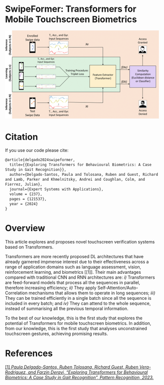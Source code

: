 # SwipeFormer: Transformers for Mobile Touchscreen Biometrics

![Header](./Images/SwipeFormer.png)

<!---# Welcome! 

In this page we provide all the necessary information to replicate the experimental protocol of SwipeFormer, a novel mobile touchscreen verification system based on
Transformers. --->

# Citation

If you use our code please cite:

```
@article{delgado2024swipeformer,
  title={{Exploring Transformers for Behavioural Biometrics: A Case Study in Gait Recognition}},
  author={Delgado-Santos, Paula and Tolosana, Ruben and Guest, Richard and Lamb, Parker and Khmelnitsky, Andrei and Coughlan, Colm, and Fierrez, Julian},
  journal={Expert Systems with Applications},
  volume = {237},
  pages = {121537},
  year = {2024}
}

```

# Overview

This article explores and proposes novel touchscreen verification systems based on Transformers.

Transformers are more recently proposed DL architectures that have already garnered impmense interest due to their effectiveness across a range of application domains such as language assessment, vision, reinforcement learning, and biometrics [\[1\]]. Their main advantages compared with traditional CNN and RNN architectures are: *i)* Transformers are feed-forward models that process all the sequences in parallel, therefore increasing efficiency; *ii)* They apply Self-Attention/Auto-Correlation mechanisms that allows them to operate in long sequences; *iii)* They can be trained efficiently in a single batch since all the sequence is included in every batch; and *iv)* They can attend to the whole sequence, instead of summarising all the previous temporal information.

To the best of our knowledge, this is the first study that explores the potential of Transformers for mobile touchscreen biometrics. In addition, from our knowledge, this is the first study that analyses unconstrained touchscreen gestures, achieving promising results.


<!---# Benchmark Evaluation of SwipeFormer

We analyse the performance of SwipeFormer using the popular publicly available databases collected under constrained conditions: Frank DB \citep{frank2012touchalytics} and HuMIdb \citep{Acien2020b}. SwipeFormer achieves EER values of 11.0\% and 5.0\% on Frank DB and HuMIdb, respectively, outperforming previous state-of-the-art approaches.






over an evaluation set of *U* = 1000 subjects unseen in the training and validation phases. The metric chosen for evaluation is the Equal Error Rate (EER). 

We consider a fixed number of 15 acquisition sessions per subject. Out of these, we use a variable number of enrolment sessions (*E* = 1, 2, 5, 7, 10) in order to assess the performance adaptation of the system to reduced availability of enrolment data. Additionally, also the experiments are repeated changing the input sequence length, *L* = 30, 50, 70, 100, to evaluate the optimal keystroke sequence length.

The table below reports the results obtained by TypeFormer in comparison with two recently proposed keystroke verification studies. In [\[3\]](https://arxiv.org/abs/2212.13075), a different Transformer-based architecture was proposed as a preliminary version of the current work. In [\[4\]](https://ieeexplore.ieee.org/document/9539873), TypeNet, a Long Short Term Memory Recurrent Neural Network, was proposed.

The results contained in the table are expressed in terms of EER (%), and obtained according to the same experimental protocol, data subjects, and data acquisition sessions (corresponding to Table 2 in [\[1\]](https://arxiv.org/abs/2212.13075)). 

| Sequence Lenght *L* | Model | *E* = 1 | *E* = 2 | *E* = 5 | *E* = 7 | *E* = 10 |
| ---| --- | --- | --- | --- | --- | --- |
| 30 | TypeNet [\[4\]](https://ieeexplore.ieee.org/document/9539873) | 14.20 | 12.50 | 11.30 | 10.90 | 10.50 |
| 30 | **TypeFormer** [\[1\]](https://arxiv.org/abs/2212.13075) | **9.48** | **7.48** | **5.78** | **5.40** | **4.94** |
| 50 | TypeNet [\[4\]](https://ieeexplore.ieee.org/document/9539873) | 12.60 | 10.70 | 9.20 | 8.50 | 8.00 |
| 50 | Preliminary Transformer [\[3\]](https://arxiv.org/abs/2212.13075) | 6.99 | - | 3.84 | - | 3.15 |
| 50 | **TypeFormer** [\[1\]](https://arxiv.org/abs/2212.13075) | **6.17** | **4.57** | **3.25** | **2.86** | **2.54** |
| 70 | TypeNet [\[4\]](https://ieeexplore.ieee.org/document/9539873) | 11.30 | 9.50 | 7.80 | 7.20 | 6.80 |
| 70 | **TypeFormer** [\[1\]](https://arxiv.org/abs/2212.13075) | **6.44** | **5.08** | **3.72** | **3.30** | **2.96** |
| 100 | TypeNet [\[4\]](https://ieeexplore.ieee.org/document/9539873) | 10.70 | 8.90 | 7.30 | 6.60 | 6.30 |
| 100 | **TypeFormer** [\[1\]](https://arxiv.org/abs/2212.13075) | **8.00** | **6.29** | **4.79** | **4.40** | **3.90** |


# Experimental Protocol
The genuine and impostor score distributions are subject-specific. 

For each subject, genuine scores are obtained comparing the number enrolment sessions (*E*) with 5 verification sessions. The Euclidean distances are computed for each of the verification sessions with each of the *E* enrolment sessions, and then values are averaged over the enrolment sessions. Therefore, for each subject there are 5 genuine scores, one for each verification session. 

Concerning the impostor score distribution, for every other subject in the evaluation set, the averaged Euclidean distance value is obtained considering 1 verification session and the above-mentioned 5 enrolment sessions. Consequently, for each subject, there are 999 impostor scores. Based on such distributions, the EER score is calculated per subject, and all EER values are averaged across the entire evaluation set. 

# Data Subjects and Data Acquisition Sessions Used for Evaluation

For each subject, the enrolment sessions are the chosen in a orderly fashion from the first 10 sessions. For *E* = 1, the enrolment session chosen will be the first one. For *E* = 2, the enrolment sessions will be the first two, and so on. The verification sessions selected are always the last 5 sessions out of the 15 sessions per subject considered. 

All data sessions used for evaluation, separated by subject, are reported in the "TypeFormer_benchmark_sessions.json" file uploaded. Each key corresponds to a user identified by their "PARTICIPANT_ID" in the raw data of the Aalto Mobile Keystroke Database. For each user keys, each of the list elements correspond to the "TEST_SECTION_ID" of each of the acquisition sessions in the raw data.--->


# References

[\[1\] *Paula Delgado-Santos, Ruben Tolosana, Richard Guest, Ruben Vera-Rodriguez, and Farzin Deravi, “Exploring Transformers for Behavioural Biometrics: A Case Study in Gait Recognition”, Pattern Recognition, 2023.*]([https://arxiv.org/pdf/2206.01441.pdf](https://pdf.sciencedirectassets.com/272206/1-s2.0-S0031320323X00077/1-s2.0-S003132032300496X/main.pdf?X-Amz-Security-Token=IQoJb3JpZ2luX2VjEEgaCXVzLWVhc3QtMSJHMEUCIQCCocvuoqx6pHpsMajHKsapIgYsdMnsg0Zm8oSu18FKhwIgTtRjBkj8Ms8sXol54Z%2F%2Bv2JUI3MYMzBZkgkhOVk23JsqswUIERAFGgwwNTkwMDM1NDY4NjUiDK7E0WYvFr14BsG0wCqQBV3o7DlNDpeC5achVrXQhncs6naaqvzv7DgyHmkW226XjiUSxBD%2Fh7zyAbDcU7y0o8hoA2yKWNkPUpF18SR9%2FDogFWsTWngesIafC%2FR%2BEfq7a3EBfRBxLccJsJEsktT5UGW5KyXIrA67czgNOy%2FCTTjcJztkSdewtGJE6cUjeYrOYXgsyxWGvW4YsY5FApJsTOL01ii3pUNlFVMkhjINEYp4vw%2FTx8bhLZ4w%2B78eb2OEY5NDZ428UtiPjKrx4zO6PuEkt61TLPS7eIyX4%2B%2F1OCMB3hexEtwcvZrnQVL8mcEBh3sLf5mwaflDc5SFmCYjFJhEf1gODgVdxeU3KTq58pjm%2BdPn78kyZNDTmY%2FaVINACEVPiVX0uw%2Bm%2FUopZgN0jjneNufKM8E9wSUZNdrTDNM3qE6vA5tv%2FrP%2BgX2hY6DXtl27jQJoGMvNq8VU5kzOqYmmAkJkF%2Fug%2BucltEYxDy9vbBYP21QxQ8aL1%2B6iEvFLFwPec5BMLaC4x04uGo3IaXhf96gh6krPHJY9i83Le2NIbEMVdVSH2eRdqM4gnwgDqIRtJ6GRpilLnWYydsrE95PH1tkJmlnvE5iHTrGEL8r3WQua3HNU61OJBcXwdgSdlb4KaJs49sr%2FL%2FkQswzEmciIt1T%2BJAlE%2FHBmc69CwdVAiV0XD7wfZ%2Bf2NHf8%2BI7jZYkzqvpaBUbXg3dJ6Le4bxSqCfKiLYdBZrMxvv%2BvdzD3DGuk10irxs%2FbKnq1g8SWFEmhYvhY0rFfPRoUYZHSQxKWfisRE6ORlWT3OOsUzTKG99DQlLuWfe%2Be%2B1x5JXFAKdJyJMohFIKrFxSK3HSECjmLSazGbfQzOmOc8chCKDKuYqkWVjKtotZUCKZWEBawMK7H4q0GOrEBJQoj4ZX%2BSVY8xVfzxlqrNX%2FKXN7b2pf9yZEdcRxDTheO3IVpeTM4JO%2B6t%2BdRyh05AlpWlljZf3aJhO%2FlpeuvNHen2bgreaAWrYqb2QUmXb0brLJj%2BD4EtTMpD2gBlmkIi4Uph7m0ZSy%2BbPvtLFm20fbvj6hyP2fIk9VMublzOIufntYbnYk%2FU3hJwI5nIPXzLWPXi2PYVe2ew3ViY0eFjSBAw43%2FNe3HRcfKjZV6B96m&X-Amz-Algorithm=AWS4-HMAC-SHA256&X-Amz-Date=20240130T090122Z&X-Amz-SignedHeaders=host&X-Amz-Expires=300&X-Amz-Credential=ASIAQ3PHCVTY2YYTQYVZ%2F20240130%2Fus-east-1%2Fs3%2Faws4_request&X-Amz-Signature=3b9c22c0c98516f7f09a8f36c51b9e5c215114d376de4e34b035036fe65166b7&hash=e0fc10cc486343067b449755b2f2518854d92f9dc0e327bab92aece86f1a8db9&host=68042c943591013ac2b2430a89b270f6af2c76d8dfd086a07176afe7c76c2c61&pii=S003132032300496X&tid=spdf-db5bdabe-efb8-468d-895b-32e91947ea65&sid=5c4f23459c59d4498778e160df8b60b6080dgxrqb&type=client&tsoh=d3d3LnNjaWVuY2VkaXJlY3QuY29t&ua=071c5d56025f5e570e&rr=84d887a649e68000&cc=es)https://pdf.sciencedirectassets.com/272206/1-s2.0-S0031320323X00077/1-s2.0-S003132032300496X/main.pdf?X-Amz-Security-Token=IQoJb3JpZ2luX2VjEEgaCXVzLWVhc3QtMSJHMEUCIQCCocvuoqx6pHpsMajHKsapIgYsdMnsg0Zm8oSu18FKhwIgTtRjBkj8Ms8sXol54Z%2F%2Bv2JUI3MYMzBZkgkhOVk23JsqswUIERAFGgwwNTkwMDM1NDY4NjUiDK7E0WYvFr14BsG0wCqQBV3o7DlNDpeC5achVrXQhncs6naaqvzv7DgyHmkW226XjiUSxBD%2Fh7zyAbDcU7y0o8hoA2yKWNkPUpF18SR9%2FDogFWsTWngesIafC%2FR%2BEfq7a3EBfRBxLccJsJEsktT5UGW5KyXIrA67czgNOy%2FCTTjcJztkSdewtGJE6cUjeYrOYXgsyxWGvW4YsY5FApJsTOL01ii3pUNlFVMkhjINEYp4vw%2FTx8bhLZ4w%2B78eb2OEY5NDZ428UtiPjKrx4zO6PuEkt61TLPS7eIyX4%2B%2F1OCMB3hexEtwcvZrnQVL8mcEBh3sLf5mwaflDc5SFmCYjFJhEf1gODgVdxeU3KTq58pjm%2BdPn78kyZNDTmY%2FaVINACEVPiVX0uw%2Bm%2FUopZgN0jjneNufKM8E9wSUZNdrTDNM3qE6vA5tv%2FrP%2BgX2hY6DXtl27jQJoGMvNq8VU5kzOqYmmAkJkF%2Fug%2BucltEYxDy9vbBYP21QxQ8aL1%2B6iEvFLFwPec5BMLaC4x04uGo3IaXhf96gh6krPHJY9i83Le2NIbEMVdVSH2eRdqM4gnwgDqIRtJ6GRpilLnWYydsrE95PH1tkJmlnvE5iHTrGEL8r3WQua3HNU61OJBcXwdgSdlb4KaJs49sr%2FL%2FkQswzEmciIt1T%2BJAlE%2FHBmc69CwdVAiV0XD7wfZ%2Bf2NHf8%2BI7jZYkzqvpaBUbXg3dJ6Le4bxSqCfKiLYdBZrMxvv%2BvdzD3DGuk10irxs%2FbKnq1g8SWFEmhYvhY0rFfPRoUYZHSQxKWfisRE6ORlWT3OOsUzTKG99DQlLuWfe%2Be%2B1x5JXFAKdJyJMohFIKrFxSK3HSECjmLSazGbfQzOmOc8chCKDKuYqkWVjKtotZUCKZWEBawMK7H4q0GOrEBJQoj4ZX%2BSVY8xVfzxlqrNX%2FKXN7b2pf9yZEdcRxDTheO3IVpeTM4JO%2B6t%2BdRyh05AlpWlljZf3aJhO%2FlpeuvNHen2bgreaAWrYqb2QUmXb0brLJj%2BD4EtTMpD2gBlmkIi4Uph7m0ZSy%2BbPvtLFm20fbvj6hyP2fIk9VMublzOIufntYbnYk%2FU3hJwI5nIPXzLWPXi2PYVe2ew3ViY0eFjSBAw43%2FNe3HRcfKjZV6B96m&X-Amz-Algorithm=AWS4-HMAC-SHA256&X-Amz-Date=20240130T090122Z&X-Amz-SignedHeaders=host&X-Amz-Expires=300&X-Amz-Credential=ASIAQ3PHCVTY2YYTQYVZ%2F20240130%2Fus-east-1%2Fs3%2Faws4_request&X-Amz-Signature=3b9c22c0c98516f7f09a8f36c51b9e5c215114d376de4e34b035036fe65166b7&hash=e0fc10cc486343067b449755b2f2518854d92f9dc0e327bab92aece86f1a8db9&host=68042c943591013ac2b2430a89b270f6af2c76d8dfd086a07176afe7c76c2c61&pii=S003132032300496X&tid=spdf-db5bdabe-efb8-468d-895b-32e91947ea65&sid=5c4f23459c59d4498778e160df8b60b6080dgxrqb&type=client&tsoh=d3d3LnNjaWVuY2VkaXJlY3QuY29t&ua=071c5d56025f5e570e&rr=84d887a649e68000&cc=es)

<!---#[\[2\] *Q. Zou, Y. Wang, Q. Wang, Y. Zhao, Q. Li, Deep Learning-based Gait Recognition using Smartphones in the Wild, IEEE Transactions on Information Forensics and Security 15 (2020) 3197–3212*](https://ieeexplore.ieee.org/stamp/stamp.jsp?tp=&arnumber=9056812)

[\[3\] *GT. T. Ngo, Y. Makihara, H. Nagahara, Y. Mukaigawa, Y. Yagi, The Largest Inertial Sensor-based Gait Database and Performance Evaluation of Gait-based Personal Authentication, Pattern Recognition 47 (1) (2014) 228–237*](https://www.sciencedirect.com/science/article/pii/S003132031300280X)

[\[4\] *B. Li, W. Cui, W. Wang, L. Zhang, Z. Chen, M. Wu, Two-stream Convolution Augmented Transformer for Human Activity Recognition, in: Proc. AAAI Conference on Artificial Intelligence, 2021*](https://ojs.aaai.org/index.php/AAAI/article/view/16103)

[\[5\] *H. Wu, J. Xu, J. Wang, M. Long, Autoformer: Decomposition Transformers with Auto-Correlation for Long-Term
Series Forecasting, in: Proc. Advances in Neural Information Processing Systems, 2021.*](https://proceedings.neurips.cc/paper_files/paper/2021/file/bcc0d400288793e8bdcd7c19a8ac0c2b-Paper.pdf)

[\[6\] *D. Hutchins, I. Schlag, Y. Wu, E. Dyer, B. Neyshabur, Block-Recurrent Transformers, in: Proc. Advances in Neural Information Processing Systems, 2022*](https://proceedings.neurips.cc/paper_files/paper/2022/file/d6e0bbb9fc3f4c10950052ec2359355c-Paper-Conference.pdf)

[\[7\] *A. Vaswani, N. Shazeer, N. Parmar, J. Uszkoreit, L. Jones, A. N. Gomez, L. Kaiser, I. Polosukhin, Attention is All
you Need, in: Proc. Advances in Neural Information Processing Systems, Vol. 30, 2017*](https://proceedings.neurips.cc/paper_files/paper/2017/file/3f5ee243547dee91fbd053c1c4a845aa-Paper.pdf)




**Contact: [paula.delgado-de-santos@kent.ac.uk](mailto:paula.delgado-de-santos@kent.ac.uk)**
